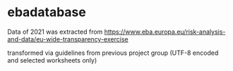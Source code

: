 # ebadatabase

Data of 2021 was extracted from https://www.eba.europa.eu/risk-analysis-and-data/eu-wide-transparency-exercise

transformed via guidelines from previous project group (UTF-8 encoded and selected worksheets only)
